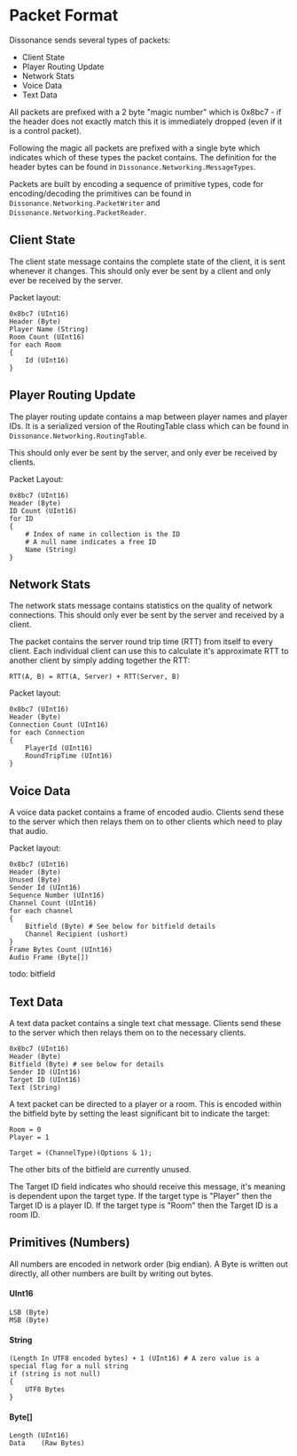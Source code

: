 # Packet Format

Dissonance sends several types of packets:

 - Client State
 - Player Routing Update
 - Network Stats
 - Voice Data
 - Text Data

All packets are prefixed with a 2 byte "magic number" which is 0x8bc7 - if the header does not exactly match this it is immediately dropped (even if it is a control packet).

Following the magic all packets are prefixed with a single byte which indicates which of these types the packet contains. The definition for the header bytes can be found in `Dissonance.Networking.MessageTypes`.

Packets are built by encoding a sequence of primitive types, code for encoding/decoding the primitives can be found in `Dissonance.Networking.PacketWriter` and `Dissonance.Networking.PacketReader`.

## Client State

The client state message contains the complete state of the client, it is sent whenever it changes. This should only ever be sent by a client and only ever be received by the server.

Packet layout:

```
0x8bc7 (UInt16)
Header (Byte)
Player Name (String)
Room Count (UInt16)
for each Room
{
    Id (UInt16)
}
```

## Player Routing Update

The player routing update contains a map between player names and player IDs. It is a serialized version of the RoutingTable class  which can be found in `Dissonance.Networking.RoutingTable`.

This should only ever be sent by the server, and only ever be received by clients.

Packet Layout:

```
0x8bc7 (UInt16)
Header (Byte)
ID Count (UInt16)
for ID
{
    # Index of name in collection is the ID
    # A null name indicates a free ID    
    Name (String)
}
```

## Network Stats

The network stats message contains statistics on the quality of network connections. This should only ever be sent by the server and received by a client.

The packet contains the server round trip time (RTT) from itself to every client. Each individual client can use this to calculate it's approximate RTT to another client by simply adding together the RTT:

```
RTT(A, B) = RTT(A, Server) + RTT(Server, B)
```

Packet layout:

```
0x8bc7 (UInt16)
Header (Byte)
Connection Count (UInt16)
for each Connection
{
    PlayerId (UInt16)
    RoundTripTime (UInt16)
}
```

## Voice Data

A voice data packet contains a frame of encoded audio. Clients send these to the server which then relays them on to other clients which need to play that audio.

Packet layout:

```
0x8bc7 (UInt16)
Header (Byte)
Unused (Byte)
Sender Id (UInt16)
Sequence Number (UInt16)
Channel Count (UInt16)
for each channel
{
    Bitfield (Byte) # See below for bitfield details
    Channel Recipient (ushort)
}
Frame Bytes Count (UInt16)
Audio Frame (Byte[])
```

todo: bitfield

## Text Data

A text data packet contains a single text chat message. Clients send these to the server which then relays them on to the necessary clients.

```
0x8bc7 (UInt16)
Header (Byte)
Bitfield (Byte) # see below for details
Sender ID (UInt16)
Target ID (UInt16)
Text (String)
```

A text packet can be directed to a player or a room. This is encoded within the bitfield byte by setting the least significant bit to indicate the target:

```
Room = 0
Player = 1

Target = (ChannelType)(Options & 1);
```

The other bits of the bitfield are currently unused.

The Target ID field indicates who should receive this message, it's meaning is dependent upon the target type. If the target type is "Player" then the Target ID is a player ID. If the target type is "Room" then the Target ID is a room ID.

## Primitives (Numbers)

All numbers are encoded in network order (big endian). A Byte is written out directly, all other numbers are built by writing out bytes.

#### UInt16

```
LSB (Byte)
MSB (Byte)
```

#### String

```
(Length In UTF8 encoded bytes) + 1 (UInt16) # A zero value is a special flag for a null string
if (string is not null)
{
    UTF8 Bytes
}
```

#### Byte[]

```
Length (UInt16)
Data    (Raw Bytes)
```